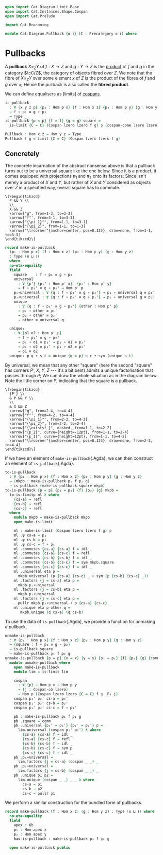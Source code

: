 ```agda
open import Cat.Diagram.Limit.Base
open import Cat.Instances.Shape.Cospan
open import Cat.Prelude

import Cat.Reasoning

module Cat.Diagram.Pullback {o ℓ} (C : Precategory o ℓ) where
```

# Pullbacks

<!--
```agda
open import Cat.Reasoning C
private variable
  p p' x y z : Ob
  h p₁' p₂' f g : Hom x y

open Functor
open _=>_
```
-->

A **pullback** $X \times_Z Y$ of $f : X \to Z$ and $g : Y \to Z$ is the
[product] of $f$ and $g$ in the category $\cC/Z$, the category of
objects fibred over $Z$. We note that the fibre of $X \times_Z Y$ over
some element $x$ of $Z$ is the product of the fibres of $f$ and $g$ over
$x$; Hence the pullback is also called the **fibred product**.

[product]: Cat.Diagram.Product.html

We can define equalisers as [limits] of [cospans].

[cospans]: Cat.Instances.Shape.Cospan.html

```agda
is-pullback
  : ∀ {x y z p} {p₁ : Hom p x} {f : Hom x z} {p₂ : Hom p y} {g : Hom y z}
  → f ∘ p₁ ≡ g ∘ p₂
  → Type _
is-pullback {p = p} {f = f} {g = g} square =
  is-limit {C = C} (Cospan lzero lzero f g) p (cospan-cone lzero lzero square)

Pullback : Hom x z → Hom y z → Type _
Pullback f g = Limit {C = C} (Cospan lzero lzero f g)
```

## Concretely

The concrete incarnation of the abstract nonsense above is that a
pullback turns out to be a universal square like the one below. Since it
is a product, it comes equipped with projections $\pi_1$ and $\pi_2$
onto its factors; Since isn't merely a product of $X$ and $Y$, but
rather of $X$ and $Y$ considered as objects over $Z$ in a specified way,
overall square has to commute.

~~~{.quiver}
\[\begin{tikzcd}
  P && Y \\
  \\
  X && Z
  \arrow["g", from=1-3, to=3-3]
  \arrow["f"', from=3-1, to=3-3]
  \arrow["{\pi_1}"', from=1-1, to=3-1]
  \arrow["{\pi_2}", from=1-1, to=1-3]
  \arrow["\lrcorner"{anchor=center, pos=0.125}, draw=none, from=1-1, to=3-3]
\end{tikzcd}\]
~~~

```agda
record make-is-pullback
  (p₁ : Hom p x) (f : Hom x z) (p₂ : Hom p y) (g : Hom y z)
  : Type (o ⊔ ℓ)
  where
  no-eta-equality
  field
    square    : f ∘ p₁ ≡ g ∘ p₂
    universal
      : ∀ {p'} {p₁' : Hom p' x}  {p₂' : Hom p' y}
      → f ∘ p₁' ≡ g ∘ p₂' → Hom p' p
    p₁∘universal : ∀ {q : f ∘ p₁' ≡ g ∘ p₂'} → p₁ ∘ universal q ≡ p₁'
    p₂∘universal : ∀ {q : f ∘ p₁' ≡ g ∘ p₂'} → p₂ ∘ universal q ≡ p₂'
    unique
      : ∀ {q : f ∘ p₁' ≡ g ∘ p₂'} {other : Hom p' p}
      → p₁ ∘ other ≡ p₁'
      → p₂ ∘ other ≡ p₂'
      → other ≡ universal q

  unique₂ 
    : ∀ {o1 o2 : Hom p' p}
      → f ∘ p₁' ≡ g ∘ p₂'
      → p₁ ∘ o1 ≡ p₁' → p₂ ∘ o1 ≡ p₂'
      → p₁ ∘ o2 ≡ p₁' → p₂ ∘ o2 ≡ p₂'
      → o1 ≡ o2
  unique₂ p q r s t = unique {q = p} q r ∙ sym (unique s t)
```

By universal, we mean that any other "square" (here the second "square"
has corners $P'$, $X$, $Y$, $Z$ --- it's a bit bent) admits a unique
factorisation that passes through $P$; We can draw the whole situation
as in the diagram below. Note the little corner on $P$, indicating that
the square is a pullback.

~~~{.quiver .tall-2}
\[\begin{tikzcd}
  {P'} \\
  & P && Y \\
  \\
  & X && Z
  \arrow["g", from=2-4, to=4-4]
  \arrow["f"', from=4-2, to=4-4]
  \arrow["{\pi_1}"', from=2-2, to=4-2]
  \arrow["{\pi_2}", from=2-2, to=2-4]
  \arrow["{\exists! }", dashed, from=1-1, to=2-2]
  \arrow["{p_2}", curve={height=-12pt}, from=1-1, to=2-4]
  \arrow["{p_1}", curve={height=12pt}, from=1-1, to=4-2]
  \arrow["\lrcorner"{anchor=center, pos=0.125}, draw=none, from=2-2, to=4-4]
\end{tikzcd}\]
~~~

If we have an element of `make-is-pullback`{.Agda}, we can then construct
an element of `is-pullback`{.Agda}.

```agda
to-is-pullback
  : ∀ {p₁ : Hom p x} {f : Hom x z} {p₂ : Hom p y} {g : Hom y z}
  → (mkpb : make-is-pullback p₁ f p₂ g)
  → is-pullback (make-is-pullback.square mkpb)
to-is-pullback {p = p} {p₁ = p₁} {f} {p₂} {g} mkpb =
  to-is-limitp ml λ where
    {cs-a} → refl
    {cs-b} → refl
    {cs-c} → refl
  where
    module mkpb = make-is-pullback mkpb
    open make-is-limit

    ml : make-is-limit (Cospan lzero lzero f g) p
    ml .ψ cs-a = p₁
    ml .ψ cs-b = p₂
    ml .ψ cs-c = f ∘ p₁
    ml .commutes {cs-a} {cs-a} f = idl _
    ml .commutes {cs-a} {cs-c} f = refl
    ml .commutes {cs-b} {cs-b} f = idl _
    ml .commutes {cs-b} {cs-c} f = sym mkpb.square
    ml .commutes {cs-c} {cs-c} f = idl _
    ml .universal eta p =
      mkpb.universal (p {cs-a} {cs-c} _ ∙ sym (p {cs-b} {cs-c} _))
    ml .factors {j = cs-a} eta p =
      mkpb.p₁∘universal
    ml .factors {j = cs-b} eta p =
      mkpb.p₂∘universal
    ml .factors {j = cs-c} eta p =
      pullr mkpb.p₁∘universal ∙ p {cs-a} {cs-c} _
    ml .unique eta p other q =
       mkpb.unique (q cs-a) (q cs-b)
```

To use the data of `is-pullback`{.Agda}, we provide a function for
*un*making a pullback.

```agda
unmake-is-pullback
  : ∀ {p₁ : Hom p x} {f : Hom x z} {p₂ : Hom p y} {g : Hom y z}
  → {square : f ∘ p₁ ≡ g ∘ p₂}
  → is-pullback square
  → make-is-pullback p₁ f p₂ g
unmake-is-pullback {p = p} {x = x} {y = y} {p₁ = p₁} {f} {p₂} {g} {comm} lim = pb
  module unmake-pullback where
    open make-is-pullback
    module lim = is-limit lim

    cospan
      : ∀ {p} → Hom p x → Hom p y
      → (j : Cospan-ob lzero)
      → Hom p (Cospan lzero lzero {C = C} f g .F₀ j)
    cospan p₁' p₂' cs-a = p₁'
    cospan p₁' p₂' cs-b = p₂'
    cospan p₁' p₂' cs-c = f ∘ p₁'

    pb : make-is-pullback p₁ f p₂ g
    pb .square = comm
    pb .universal {p₁' = p₁'} {p₂' = p₂'} p =
      lim.universal (cospan p₁' p₂') λ where
        {cs-a} {cs-a} f → idl _
        {cs-a} {cs-c} f → refl
        {cs-b} {cs-b} f → idl _
        {cs-b} {cs-c} f → sym p
        {cs-c} {cs-c} f → idl _
    pb .p₁∘universal =
      lim.factors {j = cs-a} (cospan _ _) _
    pb .p₂∘universal =
      lim.factors {j = cs-b} (cospan _ _) _
    pb .unique p1 p2 =
      lim.unique (cospan _ _) _ _ λ where
        cs-a → p1
        cs-b → p2
        cs-c → pullr p1
```

<!--
```agda
module is-pullback
  {p₁ : Hom p x} {f : Hom x z} {p₂ : Hom p y} {g : Hom y z}
  {square : f ∘ p₁ ≡ g ∘ p₂}
  (pb : is-pullback square)
  where

  open make-is-pullback (unmake-is-pullback pb) public
```
-->

We perform a similar construction for the bundled form of pullbacks.

```agda
record make-pullback (f : Hom x z) (g : Hom y z) : Type (o ⊔ ℓ) where
  no-eta-equality
  field
    apex : Ob
    p₁ : Hom apex x
    p₂ : Hom apex y
    has-is-pullback : make-is-pullback p₁ f p₂ g

  open make-is-pullback public
```

<!--
```agda
to-pullback : make-pullback f g → Pullback f g
to-pullback mpb = to-limit (to-is-pullback has-is-pullback)
  where open make-pullback mpb


module Pullback {f : Hom x z} {g : Hom y z} (pb : Pullback f g) where
  open Limit pb renaming (apex to L-apex)

  apex : Ob
  apex = L-apex

  p₁ : Hom apex x
  p₁ = ψ cs-a

  p₂ : Hom apex y
  p₂ = ψ cs-b

  square : f ∘ p₁ ≡ g ∘ p₂
  square = commutes {y = cs-c} (lift tt) ∙ sym (commutes {y = cs-c} (lift tt))

  has-is-pullback : is-pullback square
  has-is-pullback =
    to-is-limitp (unmake-limit has-limit) λ where
      {cs-a} → refl
      {cs-b} → refl
      {cs-c} → sym (commutes (lift tt))
```
-->
